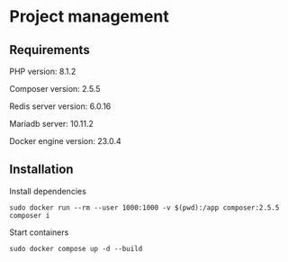 # Project management

## Requirements

PHP version: 8.1.2

Composer version: 2.5.5

Redis server version: 6.0.16

Mariadb server: 10.11.2

Docker engine version: 23.0.4

## Installation
Install dependencies
```
sudo docker run --rm --user 1000:1000 -v $(pwd):/app composer:2.5.5 composer i
```
Start containers
```
sudo docker compose up -d --build
```

